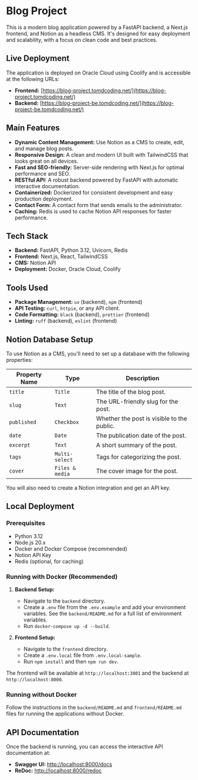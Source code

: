# Blog Project

This is a modern blog application powered by a FastAPI backend, a Next.js frontend, and Notion as a headless CMS. It's designed for easy deployment and scalability, with a focus on clean code and best practices.

## Live Deployment

The application is deployed on Oracle Cloud using Coolify and is accessible at the following URLs:

-   **Frontend:** [https://blog-project.tomdcoding.net/](https://blog-project.tomdcoding.net/)
-   **Backend:** [https://blog-project-be.tomdcoding.net/](https://blog-project-be.tomdcoding.net/)

## Main Features

-   **Dynamic Content Management:** Use Notion as a CMS to create, edit, and manage blog posts.
-   **Responsive Design:** A clean and modern UI built with TailwindCSS that looks great on all devices.
-   **Fast and SEO-friendly:** Server-side rendering with Next.js for optimal performance and SEO.
-   **RESTful API:** A robust backend powered by FastAPI with automatic interactive documentation.
-   **Containerized:** Dockerized for consistent development and easy production deployment.
-   **Contact Form:** A contact form that sends emails to the administrator.
-   **Caching:** Redis is used to cache Notion API responses for faster performance.

## Tech Stack

-   **Backend:** FastAPI, Python 3.12, Uvicorn, Redis
-   **Frontend:** Next.js, React, TailwindCSS
-   **CMS:** Notion API
-   **Deployment:** Docker, Oracle Cloud, Coolify

## Tools Used

-   **Package Management:** `uv` (backend), `npm` (frontend)
-   **API Testing:** `curl`, `httpie`, or any API client.
-   **Code Formatting:** `black` (backend), `prettier` (frontend)
-   **Linting:** `ruff` (backend), `eslint` (frontend)

## Notion Database Setup

To use Notion as a CMS, you'll need to set up a database with the following properties:

| Property Name | Type      | Description                               |
| ------------- | --------- | ----------------------------------------- |
| `title`       | `Title`   | The title of the blog post.               |
| `slug`        | `Text`    | The URL-friendly slug for the post.       |
| `published`   | `Checkbox`| Whether the post is visible to the public.|
| `date`        | `Date`    | The publication date of the post.         |
| `excerpt`     | `Text`    | A short summary of the post.              |
| `tags`        | `Multi-select` | Tags for categorizing the post.      |
| `cover`       | `Files & media` | The cover image for the post.       |

You will also need to create a Notion integration and get an API key.

## Local Deployment

### Prerequisites

-   Python 3.12
-   Node.js 20.x
-   Docker and Docker Compose (recommended)
-   Notion API Key
-   Redis (optional, for caching)

### Running with Docker (Recommended)

1.  **Backend Setup:**
    -   Navigate to the `backend` directory.
    -   Create a `.env` file from the `.env.example` and add your environment variables. See the `backend/README.md` for a full list of environment variables.
    -   Run `docker-compose up -d --build`.

2.  **Frontend Setup:**
    -   Navigate to the `frontend` directory.
    -   Create a `.env.local` file from `.env.local-sample`.
    -   Run `npm install` and then `npm run dev`.

The frontend will be available at `http://localhost:3001` and the backend at `http://localhost:8000`.

### Running without Docker

Follow the instructions in the `backend/README.md` and `frontend/README.md` files for running the applications without Docker.

## API Documentation

Once the backend is running, you can access the interactive API documentation at:

-   **Swagger UI:** [http://localhost:8000/docs](http://localhost:8000/docs)
-   **ReDoc:** [http://localhost:8000/redoc](http://localhost:8000/redoc)
